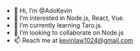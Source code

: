 - 👋 Hi, I’m @AdoKevin
- 👀 I’m interested in Node.js, React, Vue.
- 🌱 I’m currently learning Taro.js.
- 💞️ I’m looking to collaborate on Node.js
- 📫 Reach me at kevinlaw1024@gmail.com

<!---
AdoKevin/AdoKevin is a ✨ special ✨ repository because its `README.md` (this file) appears on your GitHub profile.
You can click the Preview link to take a look at your changes.
--->
